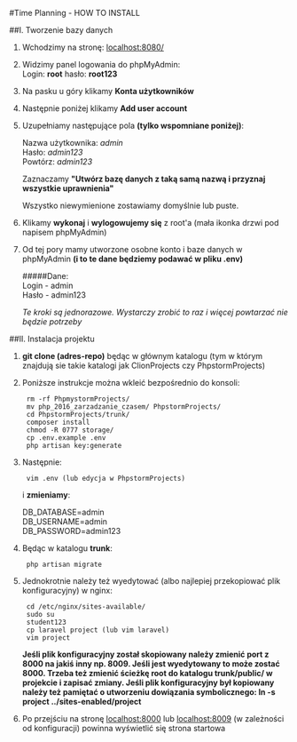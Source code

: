 #Time Planning - HOW TO INSTALL

##I. Tworzenie bazy danych

1. Wchodzimy na stronę: [localhost:8080/](localhost:8080/)  
2. Widzimy panel logowania do phpMyAdmin:  
 Login: **root**  hasło: **root123**  
3. Na pasku u góry klikamy **Konta użytkowników**  
4. Następnie poniżej klikamy **Add user account**  
5. Uzupełniamy następujące pola **(tylko wspomniane poniżej)**:  

    Nazwa użytkownika: _admin_  
    Hasło: _admin123_  
    Powtórz: _admin123_  
    
    Zaznaczamy **"Utwórz bazę danych z taką samą nazwą i przyznaj wszystkie uprawnienia"**  
    
    Wszystko niewymienione zostawiamy domyślnie lub puste.     
6. Klikamy **wykonaj** i **wylogowujemy się** z root'a (mała ikonka drzwi pod napisem phpMyAdmin)  
7. Od tej pory mamy utworzone osobne konto i baze danych w phpMyAdmin **(i to te dane będziemy podawać w pliku .env)**  

    #####Dane:  
    Login - admin  
    Hasło - admin123  
    
    _Te kroki są jednorazowe. Wystarczy zrobić to raz i więcej powtarzać nie będzie potrzeby_   

##II. Instalacja projektu

1. **git clone (adres-repo)** będąc w głównym katalogu (tym w którym znajdują sie takie katalogi jak ClionProjects czy PhpstormProjects)  
2. Poniższe instrukcje można wkleić bezpośrednio do konsoli:

        rm -rf PhpmystormProjects/  
        mv php_2016_zarzadzanie_czasem/ PhpstormProjects/  
        cd PhpstormProjects/trunk/  
        composer install  
        chmod -R 0777 storage/  
        cp .env.example .env  
        php artisan key:generate

3. Następnie:

        vim .env (lub edycja w PhpstormProjects) 

    i **zmieniamy**:  
    
    DB_DATABASE=admin  
    DB_USERNAME=admin  
    DB_PASSWORD=admin123  

4. Będąc w katalogu **trunk**:

        php artisan migrate

5. Jednokrotnie należy też wyedytować (albo najlepiej przekopiować plik konfiguracyjny) w nginx:

        cd /etc/nginx/sites-available/  
        sudo su  
        student123
        cp laravel project (lub vim laravel)
        vim project

    **Jeśli plik konfiguracyjny został skopiowany należy zmienić port z 8000 na jakiś inny np. 8009. Jeśli jest wyedytowany to może zostać 8000.
    Trzeba też zmienić ścieżkę root do katalogu trunk/public/ w projekcie i zapisać zmiany. Jeśli plik konfiguracyjny był kopiowany należy też pamiętać
    o utworzeniu dowiązania symbolicznego: ln -s project ../sites-enabled/project**

6. Po przejściu na stronę [localhost:8000](localhost:8000) lub [localhost:8009](localhost:8009) (w zależności od konfiguracji) powinna wyświetlić się strona startowa

